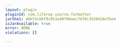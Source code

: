 ```yaml
---
layout: plugin
pluginId: com.liferay.source.formatter
jarSha1: 46b73c6bf9c853a40700aac7d78c3420428efbe4
isJarAvailable: true
error: NONE
violations: []

---
```

